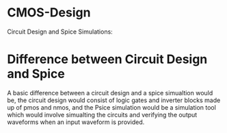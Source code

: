 # CMOS-Design
Circuit Design and Spice Simulations:
# Difference between Circuit Design and Spice 
  A basic difference between a circuit design and a spice simualtion would be, the circuit design would consist of logic gates and inverter blocks made up of pmos and nmos, and the Psice simulation would be a simulation tool which would involve simualting the circuits and verifying the output waveforms when an input waveform is provided. 
